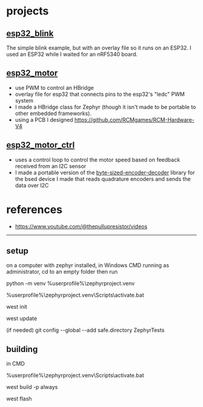 
# projects
## [esp32_blink](https://github.com/joshua-8/ZephyrTests/tree/main/esp32_blink)
The simple blink example, but with an overlay file so it runs on an ESP32. I used an ESP32 while I waited for an nRF5340 board. 
## [esp32_motor](https://github.com/joshua-8/ZephyrTests/tree/main/esp32_motor)
* use PWM to control an HBridge
* overlay file for esp32 that connects pins to the esp32's "ledc" PWM system
* I made a HBridge class for Zephyr (though it isn't made to be portable to other embedded frameworks).
* using a PCB I designed https://github.com/RCMgames/RCM-Hardware-V4
## [esp32_motor_ctrl](https://github.com/joshua-8/ZephyrTests/tree/main/esp32_motor_ctrl)
* uses a control loop to control the motor speed based on feedback received from an I2C sensor
* I made a portable version of the [byte-sized-encoder-decoder](https://github.com/rcmgames/bsed) library for the bsed device I made that reads quadrature encoders and sends the data over I2C

# references
* https://www.youtube.com/@thepullupresistor/videos

---

## setup

on a computer with zephyr installed, in Windows CMD running as administrator, cd to an empty folder then run

python -m venv %userprofile%\zephyrproject\.venv

%userprofile%\zephyrproject\.venv\Scripts\activate.bat

west init

west update

(if needed)
git config --global --add safe.directory ZephyrTests




## building
in CMD

%userprofile%\zephyrproject\.venv\Scripts\activate.bat

west build -p always

west flash

